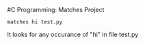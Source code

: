 #C Programming: Matches Project

``
matches hi test.py
``

It looks for any occurance of "hi" in file test.py
